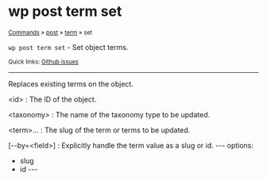 # wp post term set

<small>[Commands](/commands/) &raquo; [post](/commands/post/) &raquo; [term](/commands/post/term/) &raquo; set</small>

`wp post term set` - Set object terms.

<small>Quick links: <a href="https://github.com/wp-cli/wp-cli/issues?q=is%3Aopen+label%3Acommand%3Apost-term-set+sort%3Aupdated-desc">Github issues</a></small>

<hr />

Replaces existing terms on the object.

&lt;id&gt;
: The ID of the object.

&lt;taxonomy&gt;
: The name of the taxonomy type to be updated.

&lt;term&gt;...
: The slug of the term or terms to be updated.

[\--by=&lt;field&gt;]
: Explicitly handle the term value as a slug or id.
\---
options:
  - slug
  - id
\---



